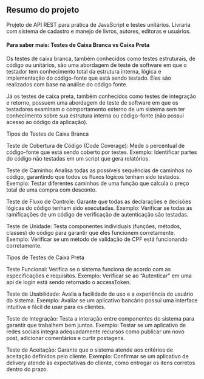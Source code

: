 
## Resumo do projeto

Projeto de API REST para prática de JavaScript e testes unitários.
Livraria com sistema de cadastro e manejo de livros, autores, editoras e usuários.


#### Para saber mais: Testes de Caixa Branca vs Caixa Preta

Os testes de caixa branca, também conhecidos como testes estruturais, de código 
ou unitários, são uma abordagem de teste de software em que o testador tem conhecimento 
total da estrutura interna, lógica e implementação do código-fonte que está sendo testado. 
Eles são realizados com base na análise do código fonte.

Já os testes de caixa preta, também conhecidos como testes de integração e retorno, possuem 
uma abordagem de teste de software em que os testadores examinam o comportamento externo de 
um sistema sem ter conhecimento sobre sua estrutura interna ou código-fonte (não possui acesso 
ao código da aplicação). 


Tipos de Testes de Caixa Branca

Teste de Cobertura de Código (Code Coverage): Mede o percentual de código-fonte que está sendo 
coberto por testes. Exemplo: Identificar partes do código não testadas em um script que gera relatórios.

Teste de Caminho: Analisa todas as possíveis sequências de caminhos no código, garantindo que todos os 
fluxos lógicos tenham sido testados. Exemplo: Testar diferentes caminhos de uma função que calcula o preço 
total de uma compra com desconto.

Teste de Fluxo de Controle: Garante que todas as declarações e decisões lógicas do código tenham sido executadas. 
Exemplo: Verificar se todas as ramificações de um código de verificação de autenticação são testadas.

Teste de Unidade: Testa componentes individuais (funções, métodos, classes) do código para garantir que eles funcionem 
corretamente. Exemplo: Verificar se um método de validação de CPF está funcionando corretamente.


Tipos de Testes de Caixa Preta

Teste Funcional: Verifica se o sistema funciona de acordo com as especificações e requisitos. 
Exemplo: Verificar se ao “Autenticar” em uma api de login está sendo retornado o accessToken.

Teste de Usabilidade: Avalia a facilidade de uso e a experiência do usuário do sistema. 
Exemplo: Avaliar se um aplicativo bancário possui uma interface intuitiva e fácil de usar para os clientes.

Teste de Integração: Testa a interação entre componentes do sistema para garantir que trabalhem bem juntos. 
Exemplo: Testar se um aplicativo de redes sociais integra adequadamente recursos como publicar um novo post, 
adicionar comentários e curtir postagens.

Teste de Aceitação: Garante que o sistema atende aos critérios de aceitação definidos pelo cliente. 
Exemplo: Confirmar se um aplicativo de delivery atende às expectativas do cliente, como entregar os itens corretos 
dentro do prazo.